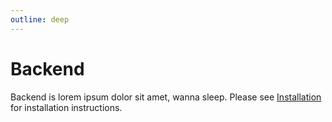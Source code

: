 ```yaml
---
outline: deep
---
```


# Backend

Backend is lorem ipsum dolor sit amet, wanna sleep. Please see [Installation](/backend/installation) for installation instructions.